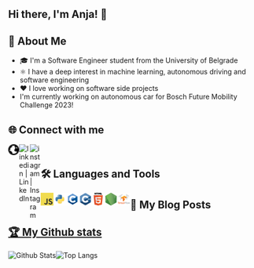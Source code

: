## Hi there, I'm Anja! 👋

## 👧 About Me
- 🎓 I'm a Software Engineer student from the University of Belgrade
- ⚛️ I have a deep interest in machine learning, autonomous driving and software engineering
- ❤️ I love working on software side projects
-  I'm currently working on autonomous car for Bosch Future Mobility Challenge 2023!

## 🌐 Connect with me

[<img align="left" alt="website" width="22px" src="https://raw.githubusercontent.com/iconic/open-iconic/master/svg/globe.svg" />][website]
[<img align="left" alt="linkedin | LinkedIn" width="22px" src="https://cdn.jsdelivr.net/npm/simple-icons@v3/icons/linkedin.svg" />][linkedin]
[<img align="left" alt="instagram | Instagram" width="22px" src="https://cdn.jsdelivr.net/npm/simple-icons@v3/icons/instagram.svg" />][instagram]

<br />

## 🛠️ Languages and Tools

<img align="left" alt="JavaScript" width="26px" src="https://raw.githubusercontent.com/github/explore/80688e429a7d4ef2fca1e82350fe8e3517d3494d/topics/javascript/javascript.png" />
<img align="left" alt="Python" width="26px" src="https://raw.githubusercontent.com/github/explore/80688e429a7d4ef2fca1e82350fe8e3517d3494d/topics/python/python.png" />
<img align="left" alt="C" width="26px" src="https://raw.githubusercontent.com/github/explore/80688e429a7d4ef2fca1e82350fe8e3517d3494d/topics/c/c.png" />
<img align="left" alt="C++" width="26px" src="https://raw.githubusercontent.com/github/explore/80688e429a7d4ef2fca1e82350fe8e3517d3494d/topics/cpp/cpp.png" />
<img align="left" alt="HTML5" width="26px" src="https://raw.githubusercontent.com/github/explore/80688e429a7d4ef2fca1e82350fe8e3517d3494d/topics/html/html.png" />
<img align="left" alt="Node.js" width="26px" src="https://raw.githubusercontent.com/github/explore/80688e429a7d4ef2fca1e82350fe8e3517d3494d/topics/nodejs/nodejs.png" />

<img align="left" alt="Tensorflow" width="26px" src="https://raw.githubusercontent.com/github/explore/80688e429a7d4ef2fca1e82350fe8e3517d3494d/topics/tensorflow/tensorflow.png" />

## 📖 My Blog Posts
<a target="_blank" href="https://medium.com/@anja119">

## 🏆 My Github stats

<img alt="Github Stats" align="left" src="https://github-readme-stats.vercel.app/api?username=anjaa7&show_icons=true&theme=algolia" />
<img alt="Top Langs" align="left" src="https://github-readme-stats.vercel.app/api/top-langs/?username=anjaa7&theme=algolia" />


<br />
<br />


[website]: https://anjaa7.github.io/
[instagram]: https://www.instagram.com/anja.vujacic/
[linkedin]: https://www.linkedin.com/in/anja-vujacic-a2b7b01a7/
